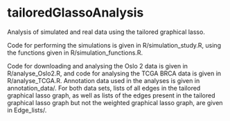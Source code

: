 # tailoredGlassoAnalysis
Analysis of simulated and real data using the tailored graphical lasso. 

Code for performing the simulations is given in R/simulation_study.R, using the functions given in R/simulation_functions.R. 

Code for downloading and analysing the Oslo 2 data is given in R/analyse_Oslo2.R, and code for analysing the TCGA BRCA data is given in R/analyse_TCGA.R. Annotation data used in the analyses is given in annotation_data/. For both data sets, lists of all edges in the tailored graphical lasso graph, as well as lists of the edges present in the tailored graphical lasso graph but not the weighted graphical lasso graph, are given in Edge_lists/. 
